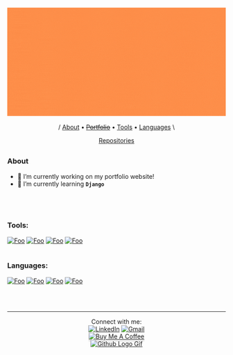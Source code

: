 <p align="center">
  <a href="http://isaac-pollack.github.io/" rel="Banner"><img src="IsaacPollack_Banner.gif" width="1000" height="250"/></a>
</p>

<p align="center">
  / <a href="#about">About</a> •
  <a href="http://isaac-pollack.github.io/"><s>Portfolio</s></a> •
  <a href="#tools">Tools</a> •
  <a href="#languages">Languages</a> \
  
</p>
<p align="center">
  <a href="https://github.com/Isaac-Pollack?tab=repositories">Repositories</a>
</p>

##

### About

- 🔭 I’m currently working on my portfolio website!
- 🌱 I’m currently learning **```Django```**

<br /><br />

##
### Tools:

<a href="https://code.visualstudio.com/" rel="VSCode">![Foo](https://img.icons8.com/fluent/48/000000/visual-studio-code-2019.png)</a>
<a href="https://www.jetbrains.com/pycharm/" rel="PyCharm">![Foo](https://img.icons8.com/color/48/000000/pycharm.png)</a>
<a href="https://github.com/" rel="GitHub">![Foo](https://img.icons8.com/fluent/48/000000/github.png)</a>
<a href="https://www.google.com/chrome/" rel="Chrome">![Foo](https://img.icons8.com/fluent/48/000000/chrome.png)</a>
<br /><br />
### Languages:

<!-- <a href="https://en.wikipedia.org/wiki/C_(programming_language)" rel="C">![Foo](https://img.icons8.com/color/48/000000/c-programming.png)</a> -->
<a href="https://www.python.org/" rel="Python">![Foo](https://img.icons8.com/color/48/000000/python.png)</a>
<a href="https://www.javascript.com/" rel="JavaScript">![Foo](https://img.icons8.com/color/48/000000/javascript.png)</a>
<a href="https://en.wikipedia.org/wiki/HTML5/" rel="HTML5">![Foo](https://img.icons8.com/color/48/000000/html-5.png)</a>
<a href="https://en.wikipedia.org/wiki/Cascading_Style_Sheets" rel="CSS">![Foo](https://img.icons8.com/color/48/000000/css3.png)</a>
<!-- <a href="https://www.ruby-lang.org/en/" rel="Ruby">![Foo](https://img.icons8.com/color/48/000000/ruby-programming-language.png)</a> -->
<br /><br />

---

<p align="center">
  Connect with me:
  <br>
  <a href="https://www.linkedin.com/in/Isaac-Pollack"><img src="https://img.icons8.com/color/48/000000/linkedin.png" alt="LinkedIn"></a>  
  <a href="mailto:pollackisaac@gmail.com"><img src="https://img.icons8.com/fluent/48/000000/gmail.png" alt="Gmail"></a>  
  
  <br>
  <a href="https://www.buymeacoffee.com/IsaacP" target="_blank"><img src="https://www.buymeacoffee.com/assets/img/custom_images/orange_img.png" alt="Buy Me A Coffee" style="height: 41px !important;width: 174px !important;box-shadow: 0px 3px 2px 0px rgba(190, 190, 190, 0.5) !important;-webkit-box-shadow: 0px 3px 2px 0px rgba(190, 190, 190, 0.5) !important;" ></a> <br>
  <a href="#"><img src="https://user-images.githubusercontent.com/5713670/87202985-820dcb80-c2b6-11ea-9f56-7ec461c497c3.gif" alt="Github Logo Gif" width="175" height="175" style="pointer-events: none"/></a>
